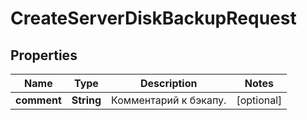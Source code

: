

# CreateServerDiskBackupRequest


## Properties

| Name | Type | Description | Notes |
|------------ | ------------- | ------------- | -------------|
|**comment** | **String** | Комментарий к бэкапу. |  [optional] |



